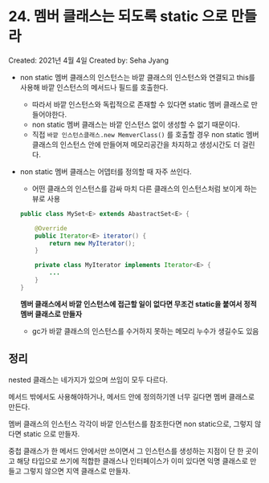 # 24. 멤버 클래스는 되도록 static 으로 만들라

Created: 2021년 4월 4일
Created by: Seha Jyang

- non static 멤버 클래스의 인스턴스는 바깥 클래스의 인스턴스와 연결되고 this를 사용해 바깥 인스턴스의 메서드나 필드를 호출한다.
    - 따라서 바깥 인스턴스와 독립적으로 존재할 수 있다면 static 멤버 클래스로 만들어야한다.
    - non static 멤버 클래스는 바깥 인스턴스 없이 생성할 수 없기 때문이다.
    - 직접 `바깥 인스턴스클래스.new MemverClass()` 를 호출할 경우 non static 멤버 클래스의 인스턴스 안에 만들어져 메모리공간을 차지하고 생성시간도 더 걸린다.
- non static 멤버 클래스는 어뎁터를 정의할 때 자주 쓰인다.
    - 어떤 클래스의 인스턴스를 감싸 마치 다른 클래스의 인스턴스처럼 보이게 하는 뷰로 사용

    ```java
    public class MySet<E> extends AbastractSet<E> {

    	@Override
    	public Iterator<E> iterator() {
    		return new MyIterator();
    	}

    	private class MyIterator implements Iterator<E> {
    		...
    	}
    }
    ```

    **멤버 클래스에서 바깥 인스턴스에 접근할 일이 없다면 무조건 static을 붙여서 정적 멤버 클래스로 만들자**

    - gc가 바깥 클래스의 인스턴스를 수거하지 못하는 메모리 누수가 생길수도 있음

## 정리

nested 클래스는 네가지가 있으며 쓰임이 모두 다르다.

메서드 밖에서도 사용해야하거나, 메서드 안에 정의하기엔 너무 길다면 멤버 클래스로 만든다.

멤버 클래스의 인스턴스 각각이 바깥 인스턴스를 참조한다면 non static으로, 그렇지 않다면 static 으로 만들자.

중첩 클래스가 한 메서드 안에서만 쓰이면서 그 인스턴스를 생성하는 지점이 단 한 곳이고 해당 타입으로 쓰기에 적합한 클래스나 인터페이스가 이미 있다면 익명 클래스로 만들고 그렇지 않으면 지역 클래스로 만들자.